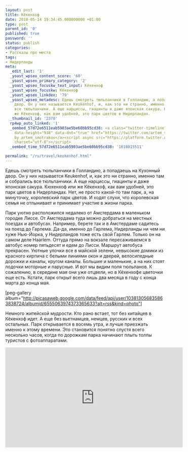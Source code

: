 ```yaml
---
layout: post
title: Кёкенхоф
date: 2018-05-14 19:34:45.000000000 +01:00
type: post
parent_id: '0'
published: true
password: ''
status: publish
categories:
- Рассказы про места
tags:
- Нидерланды
meta:
  _edit_last: '1'
  _yoast_wpseo_content_score: '60'
  _yoast_wpseo_primary_category: '2'
  _yoast_wpseo_focuskw_text_input: Кёкенхоф
  _yoast_wpseo_focuskw: Кёкенхоф
  _yoast_wpseo_linkdex: '79'
  _yoast_wpseo_metadesc: Едешь смотреть тюльпанчики в Голландию, а попадаешь на Кухонный
    двор. Он у них называется Keukenhof, и, как это ни странно, именно там и собрались
    все тюльпанчики. А еще нарциссы, гиацинты и даже японская сакура. Кюхенхоф или
    же Кёкенхоф, как вам удобней, это парк цветов в Нидерландах.
  _thumbnail_id: '2370'
  rp4wp_auto_linked: '1'
  _oembed_57d72e6511eab5903ae5be60bb95cd38: <a class="twitter-timeline" data-width="625"
    data-height="938" data-dnt="true" href="https://twitter.com/artem_smotrakov?ref_src=twsrc%5Etfw">Tweets
    by artem_smotrakov</a><script async src="https://platform.twitter.com/widgets.js"
    charset="utf-8"></script>
  _oembed_time_57d72e6511eab5903ae5be60bb95cd38: '1618015511'

permalink: "/ru/travel/keukenhof.html"
---
```

Едешь смотреть тюльпанчики в Голландию, а попадаешь на Кухонный двор. Он у них называется Keukenhof, и, как это ни странно, именно там и собрались все тюльпанчики. А еще нарциссы, гиацинты и даже японская сакура. Кюхенхоф или же Кёкенхоф, как вам удобней, это парк цветов в Нидерландах. Нет, не просто какой-то там парк, а, на минуточку, королевский парк цветов. И ходят слухи, что королевская семья не отлынивает и принимает участие в жизни парка.



Парк уютно расположился недалеко от Амстердама в маленьком городке Лиссе. От Амстердама туда можно добраться на местных поездах и автобусах. Например, берете так и в Амстердаме садитесь на поезд до Гарлема. Да-да, именно до Гарлема, Нидерланды ни чем ни хуже Нью-Йорка, у Нидерландов тоже есть свой Гарлем. Только он на самом деле Haarlem. Оттуда прямо на вокзале пересаживаемся в автобус номер пятьдесят и едем до Лисси. Маршрут автобуса прекрасен. Уютные улочки все в майской зелени, невысокие домики из красного кирпича с белыми линиями окон и дверей, велосипедные дорожки и каналы, кругом каналы. Большие и маленькие, а на них стоят лодочки моторные и парусные. И вот мы видим поля тюльпанов. К сожалению, в середине мая они уже отцвели, но в Кёхенхофе цветочки еще есть. Кстати, парк открыт всего лишь два месяца в году с конца марта до конца мая.

[peg-gallery album="http://picasaweb.google.com/data/feed/api/user/103813056835863838724/albumid/6555063974373365633?alt=rss&kind=photo"]

Немного житейской мудрости. Кто рано встает, тот без китайцев в Кёкенхоф идет. А еще без вьетнамцев, немцев, русских и всех остальных. Парк открывается в восемь утра, и лучше приезжать именно к этому времени. Это становится понятно спустя всего несколько часов, когда по дорожкам парка начинают плыть толпы туристов с фотоаппаратами.

<iframe src="https://www.youtube.com/embed/tIPV5aSDL5U" width="560" height="315" frameborder="0" allowfullscreen="allowfullscreen"></iframe>

